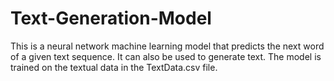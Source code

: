 # Text-Generation-Model
This is a neural network machine learning model that predicts the next word of a given text sequence. It can also be used to generate text.
The model is trained on the textual data in the TextData.csv file.
